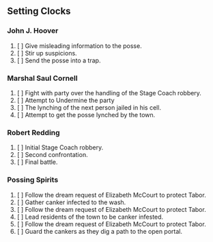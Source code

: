 ## Setting Clocks

### John J. Hoover

1. [ ] Give misleading information to the posse.
1. [ ] Stir up suspicions.
1. [ ] Send the posse into a trap.

### Marshal Saul Cornell

1. [ ] Fight with party over the handling of the Stage Coach robbery.
1. [ ] Attempt to Undermine the party
1. [ ] The lynching of the next person jailed in his cell.
1. [ ] Attempt to get the posse lynched by the town.

### Robert Redding

1. [ ] Initial Stage Coach robbery.
1. [ ] Second confrontation.
1. [ ] Final battle.

### Possing Spirits

1. [ ] Follow the dream request of Elizabeth McCourt to protect Tabor.
1. [ ] Gather canker infected to the wash.
1. [ ] Follow the dream request of Elizabeth McCourt to protect Tabor.
1. [ ] Lead residents of the town to be canker infested.
1. [ ] Follow the dream request of Elizabeth McCourt to protect Tabor.
1. [ ] Guard the cankers as they dig a path to the open portal.